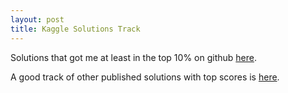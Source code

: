 ```yaml
---
layout: post
title: Kaggle Solutions Track
---
```


Solutions that got me at least in the top 10% on github [here](https://github.com/hiflyin/Kaggle-Solutions).

A good track of other published solutions with top scores is [here](https://www.kaggle.com/sudalairajkumar/winning-solutions-of-kaggle-competitions?utm_medium=email&utm_source=mailchimp&utm_campaign=datanotes-20180726).
